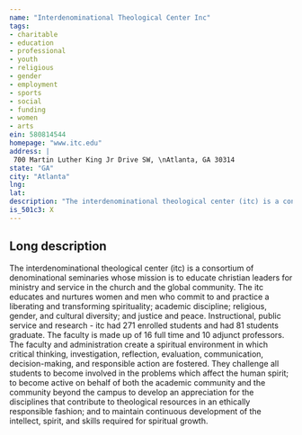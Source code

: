 ```yaml
---
name: "Interdenominational Theological Center Inc"
tags:
- charitable
- education
- professional
- youth
- religious
- gender
- employment
- sports
- social
- funding
- women
- arts
ein: 580814544
homepage: "www.itc.edu"
address: |
 700 Martin Luther King Jr Drive SW, \nAtlanta, GA 30314
state: "GA"
city: "Atlanta"
lng: 
lat: 
description: "The interdenominational theological center (itc) is a consortium of denominational seminaries whose mission is to educate christian leaders for ministry and service in the church and the global community. The itc educates and nutures women and men who commit to and practice a liberating and transforming spirituality; academic discipline; religious, gender, and cultural diversity; and justice and peace. "
is_501c3: X
---
```


## Long description

The interdenominational theological center (itc) is a consortium of denominational seminaries whose mission is to educate christian leaders for ministry and service in the church and the global community. The itc educates and nurtures women and men who commit to and practice a liberating and transforming spirituality; academic discipline; religious, gender, and cultural diversity; and justice and peace. Instructional, public service and research - itc had 271 enrolled students and had 81 students graduate. The faculty is made up of 16 full time and 10 adjunct professors. The faculty and administration create a spiritual environment in which critical thinking, investigation, reflection, evaluation, communication, decision-making, and responsible action are fostered. They challenge all students to become involved in the problems which affect the human spirit; to become active on behalf of both the academic community and the community beyond the campus to develop an appreciation for the disciplines that contribute to theological resources in an ethically responsible fashion; and to maintain continuous development of the intellect, spirit, and skills required for spiritual growth. 
